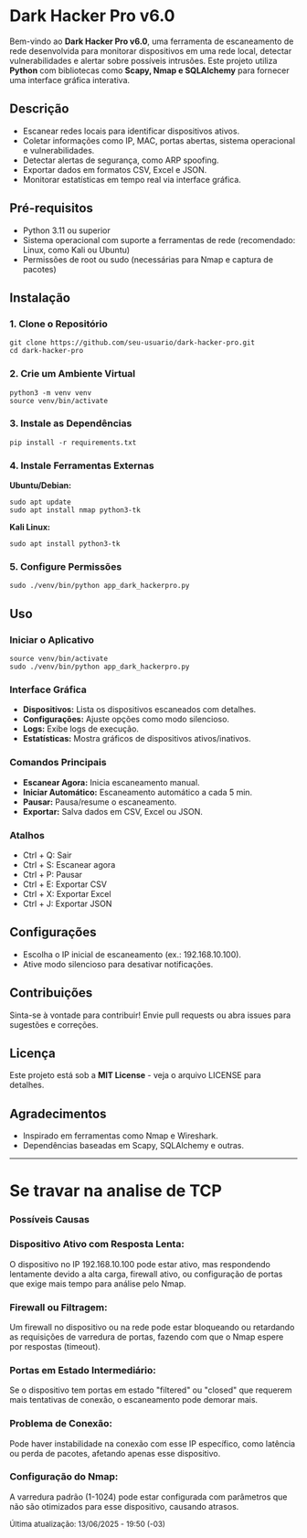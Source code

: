  <h1>Dark Hacker Pro v6.0</h1>
    <p>Bem-vindo ao <strong>Dark Hacker Pro v6.0</strong>, uma ferramenta de escaneamento de rede desenvolvida para monitorar dispositivos em uma rede local, detectar vulnerabilidades e alertar sobre possíveis intrusões. Este projeto utiliza <strong>Python</strong> com bibliotecas como <strong>Scapy, Nmap e SQLAlchemy</strong> para fornecer uma interface gráfica interativa.</p>

   <div class="section">
        <h2>Descrição</h2>
        <ul>
            <li>Escanear redes locais para identificar dispositivos ativos.</li>
            <li>Coletar informações como IP, MAC, portas abertas, sistema operacional e vulnerabilidades.</li>
            <li>Detectar alertas de segurança, como ARP spoofing.</li>
            <li>Exportar dados em formatos CSV, Excel e JSON.</li>
            <li>Monitorar estatísticas em tempo real via interface gráfica.</li>
        </ul>
    </div>

   <div class="section">
        <h2>Pré-requisitos</h2>
        <ul>
            <li>Python 3.11 ou superior</li>
            <li>Sistema operacional com suporte a ferramentas de rede (recomendado: Linux, como Kali ou Ubuntu)</li>
            <li>Permissões de root ou sudo (necessárias para Nmap e captura de pacotes)</li>
        </ul>
    </div>

  <div class="section">
        <h2>Instalação</h2>
        <h3>1. Clone o Repositório</h3>
        <pre><code>git clone https://github.com/seu-usuario/dark-hacker-pro.git
cd dark-hacker-pro</code></pre>

   <h3>2. Crie um Ambiente Virtual</h3>
        <pre><code>python3 -m venv venv
source venv/bin/activate</code></pre>

   <h3>3. Instale as Dependências</h3>
        <pre><code>pip install -r requirements.txt</code></pre>

   <h3>4. Instale Ferramentas Externas</h3>
        <p><strong>Ubuntu/Debian:</strong></p>
        <pre><code>sudo apt update
sudo apt install nmap python3-tk</code></pre>
        <p><strong>Kali Linux:</strong></p>
        <pre><code>sudo apt install python3-tk</code></pre>

  <h3>5. Configure Permissões</h3>
        <pre><code>sudo ./venv/bin/python app_dark_hackerpro.py</code></pre>
    </div>

  <div class="section">
        <h2>Uso</h2>
        <h3>Iniciar o Aplicativo</h3>
        <pre><code>source venv/bin/activate
sudo ./venv/bin/python app_dark_hackerpro.py</code></pre>

  <h3>Interface Gráfica</h3>
        <ul>
            <li><strong>Dispositivos:</strong> Lista os dispositivos escaneados com detalhes.</li>
            <li><strong>Configurações:</strong> Ajuste opções como modo silencioso.</li>
            <li><strong>Logs:</strong> Exibe logs de execução.</li>
            <li><strong>Estatísticas:</strong> Mostra gráficos de dispositivos ativos/inativos.</li>
        </ul>

  <h3>Comandos Principais</h3>
        <ul>
            <li><strong>Escanear Agora:</strong> Inicia escaneamento manual.</li>
            <li><strong>Iniciar Automático:</strong> Escaneamento automático a cada 5 min.</li>
            <li><strong>Pausar:</strong> Pausa/resume o escaneamento.</li>
            <li><strong>Exportar:</strong> Salva dados em CSV, Excel ou JSON.</li>
        </ul>
    <h3>Atalhos</h3>
        <ul>
            <li>Ctrl + Q: Sair</li>
            <li>Ctrl + S: Escanear agora</li>
            <li>Ctrl + P: Pausar</li>
            <li>Ctrl + E: Exportar CSV</li>
            <li>Ctrl + X: Exportar Excel</li>
            <li>Ctrl + J: Exportar JSON</li>
        </ul>
    </div>

   <div class="section">
        <h2>Configurações</h2>
        <ul>
            <li>Escolha o IP inicial de escaneamento (ex.: 192.168.10.100).</li>
            <li>Ative modo silencioso para desativar notificações.</li>
        </ul>
    </div>

   <div class="section">
        <h2>Contribuições</h2>
        <p>Sinta-se à vontade para contribuir! Envie pull requests ou abra issues para sugestões e correções.</p>
    </div>

   <div class="section">
        <h2>Licença</h2>
        <p>Este projeto está sob a <strong>MIT License</strong> - veja o arquivo LICENSE para detalhes.</p>
    </div>

  <div class="section">
        <h2>Agradecimentos</h2>
        <ul>
            <li>Inspirado em ferramentas como Nmap e Wireshark.</li>
            <li>Dependências baseadas em Scapy, SQLAlchemy e outras.</li>
        </ul>
    </div>

   <hr>


# Se travar na analise de TCP

### Possíveis Causas
### Dispositivo Ativo com Resposta Lenta:
O dispositivo no IP 192.168.10.100 pode estar ativo, mas respondendo lentamente devido a alta carga, firewall ativo, ou configuração de portas que exige mais tempo para análise pelo Nmap.
### Firewall ou Filtragem:
Um firewall no dispositivo ou na rede pode estar bloqueando ou retardando as requisições de varredura de portas, fazendo com que o Nmap espere por respostas (timeout).
### Portas em Estado Intermediário:
Se o dispositivo tem portas em estado "filtered" ou "closed" que requerem mais tentativas de conexão, o escaneamento pode demorar mais.
### Problema de Conexão:
Pode haver instabilidade na conexão com esse IP específico, como latência ou perda de pacotes, afetando apenas esse dispositivo.
### Configuração do Nmap:
A varredura padrão (1-1024) pode estar configurada com parâmetros que não são otimizados para esse dispositivo, causando atrasos.




  <p style="font-size: small;">Última atualização: 13/06/2025 - 19:50 (-03)</p>
